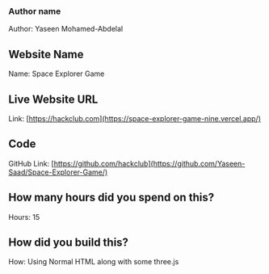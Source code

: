 ### Author name

Author: Yaseen Mohamed-Abdelal

## Website Name

Name: Space Explorer Game

## Live Website URL

Link: [https://hackclub.com](https://space-explorer-game-nine.vercel.app/)

## Code

GitHub Link: [https://github.com/hackclub](https://github.com/Yaseen-Saad/Space-Explorer-Game/)

## How many hours did you spend on this?

Hours: 15

## How did you build this?

How: Using Normal HTML along with some three.js
